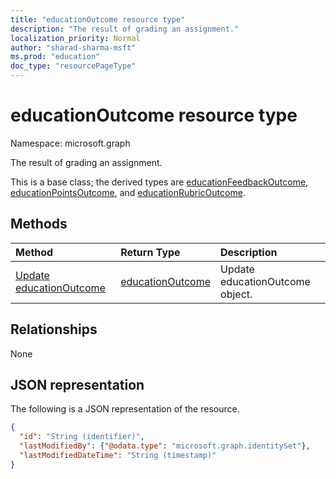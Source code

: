 ```yaml
---
title: "educationOutcome resource type"
description: "The result of grading an assignment."
localization_priority: Normal
author: "sharad-sharma-msft"
ms.prod: "education"
doc_type: "resourcePageType"
---
```


# educationOutcome resource type

Namespace: microsoft.graph

The result of grading an assignment. 

This is a base class; the derived types are [educationFeedbackOutcome](educationfeedbackoutcome.md), [educationPointsOutcome](educationpointsoutcome.md), and [educationRubricOutcome](educationrubricoutcome.md).

## Methods

| Method       | Return Type | Description |
|:-------------|:------------|:------------|
| [Update educationOutcome](../api/educationoutcome-update.md) | [educationOutcome](educationoutcome.md) | Update educationOutcome object. |

## Relationships

None

## JSON representation

The following is a JSON representation of the resource.

<!-- {
  "blockType": "resource",
  "optionalProperties": [

  ],
  "@odata.type": "microsoft.graph.educationOutcome",
  "keyProperty": "id"
}-->

```json
{
  "id": "String (identifier)",
  "lastModifiedBy": {"@odata.type": "microsoft.graph.identitySet"},
  "lastModifiedDateTime": "String (timestamp)"
}
```

<!-- uuid: 16cd6b66-4b1a-43a1-adaf-3a886856ed98
2019-02-04 14:57:30 UTC -->
<!-- {
  "type": "#page.annotation",
  "description": "educationOutcome resource",
  "keywords": "",
  "section": "documentation",
  "tocPath": ""
}-->


